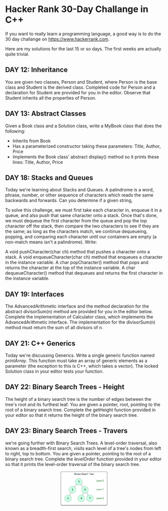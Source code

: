 # Hacker Rank 30-Day Challange in C++

If you want to really learn a programming language, a good way is to do the 30 day 
challange on https://www.hackerrank.com.

Here are my solutions for the last 15 or so days. The first weeks are actually quite trivial.

## DAY 12: Inheritance
You are given two classes, Person and Student, where Person is the base class and Student 
is the derived class. Completed code for Person and a declaration for Student are provided 
for you in the editor. Observe that Student inherits all the properties of Person.

## DAY 13: Abstract Classes
Given a Book class and a Solution class, write a MyBook class that does the following:
* Inherits from Book
* Has a parameterized constructor taking these parameters: Title, Author, Price
* Implements the Book class' abstract display() method so it prints these lines: Title, Author, Price

## DAY 18: Stacks and Queues
Today we're learning about Stacks and Queues. A palindrome is a word, phrase, number, or other 
sequence of characters which reads the same backwards and forwards. Can you determine if a given string,

To solve this challenge, we must first take each character in, enqueue it in a queue, and also push that 
same character onto a stack. Once that's done, we must dequeue the first character from the queue and 
pop the top character off the stack, then compare the two characters to see if they are the same; as 
long as the characters match, we continue dequeueing, popping, and comparing each character until our 
containers are empty (a non-match means isn't a palindrome). Write:

A void pushCharacter(char ch) method that pushes a character onto a stack.
A void enqueueCharacter(char ch) method that enqueues a character in the instance variable.
A char popCharacter() method that pops and returns the character at the top of the instance variable.
A char dequeueCharacter() method that dequeues and returns the first character in the instance variable.

## DAY 19: Interfaces
The AdvancedArithmetic interface and the method declaration for the abstract divisorSum(n) method 
are provided for you in the editor below.
Complete the implementation of Calculator class, which implements the AdvancedArithmetic interface. 
The implementation for the divisorSum(n) method must return the sum of all divisors of *n*.

## DAY 21: C++ Generics
Today we're discussing Generics. Write a single generic function named *printArray*. This 
function must take an array of generic elements as a parameter (the exception to this 
is C++, which takes a vector). The locked Solution class in your editor tests your function.
    
## DAY 22: Binary Search Trees - Height
The height of a binary search tree is the number of edges between the tree's root 
and its furthest leaf. You are given a pointer, root, pointing to the root of a binary 
search tree. Complete the getHeight function provided in your editor so that it returns 
the height of the binary search tree.

## DAY 23: Binary Search Trees - Travers
we're going further with Binary Search Trees. A level-order traversal, 
also known as a breadth-first search, visits each level of a tree's nodes from left to 
right, top to bottom. You are given a pointer, pointing to the root of a binary search 
tree. Complete the *levelOrder* function provided in your editor so that it prints the 
level-order traversal of the binary search tree.

<p align="center">
<img src="https://github.com/fabriziotappero/30_day_challange_cpp/blob/main/BST.png?raw=true" width = "30%" alt="" align=center/>
</p>


